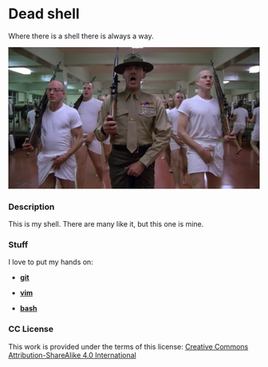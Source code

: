 # Dead shell

Where there is a shell there is always a way.

![rifle](images/rifle.jpg)

### **Description**

This is my shell. There are many like it, but this one is mine.

### **Stuff**

I love to put my hands on:

+ [**git**](https://git-scm.com/)

+ [**vim**](https://vim.sourceforge.io/about.php)

+ [**bash**](https://www.gnu.org/software/bash/)

### **CC License**

This work is provided under the terms of this license: [Creative Commons Attribution-ShareAlike 4.0 International](https://creativecommons.org/licenses/by-sa/4.0/)
